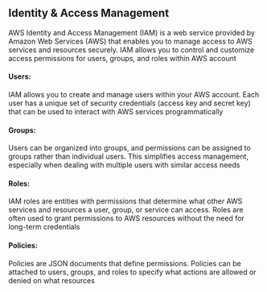 ## Identity & Access Management
AWS Identity and Access Management (IAM) is a web service provided by Amazon Web Services (AWS) that enables you to manage access to AWS services and resources securely. IAM allows you to control and customize access permissions for users, groups, and roles within AWS account

#### Users:
IAM allows you to create and manage users within your AWS account. Each user has a unique set of security credentials (access key and secret key) that can be used to interact with AWS services programmatically

#### Groups:
Users can be organized into groups, and permissions can be assigned to groups rather than individual users. This simplifies access management, especially when dealing with multiple users with similar access needs

#### Roles:
IAM roles are entities with permissions that determine what other AWS services and resources a user, group, or service can access. Roles are often used to grant permissions to AWS resources without the need for long-term credentials

#### Policies:
 Policies are JSON documents that define permissions. Policies can be attached to users, groups, and roles to specify what actions are allowed or denied on what resources
